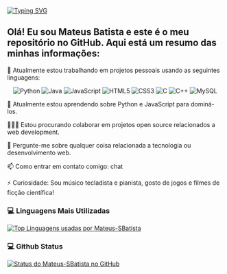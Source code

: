 <a href="https://git.io/typing-svg"><img src="https://readme-typing-svg.demolab.com?font=Fira+Code&pause=1000&width=435&lines=Bem+vindo+ao+meu+repositorio" alt="Typing SVG" /></a>

## Olá! Eu sou Mateus Batista e este é o meu repositório no GitHub. Aqui está um resumo das minhas informações:

  🔭 Atualmente estou trabalhando em projetos pessoais usando as seguintes linguagens: 
<p align="center">
  <img src="https://img.shields.io/badge/Python-3776AB?style=flat-square&logo=python&logoColor=white" alt="Python" />
  <img src="https://img.shields.io/badge/Java-ED8B00?style=flat-square&logo=java&logoColor=white" alt="Java" />
  <img src="https://img.shields.io/badge/JavaScript-F7DF1E?style=flat-square&logo=javascript&logoColor=black" alt="JavaScript" />
  <img src="https://img.shields.io/badge/HTML5-E34F26?style=flat-square&logo=html5&logoColor=white" alt="HTML5" />
  <img src="https://img.shields.io/badge/CSS3-1572B6?style=flat-square&logo=css3&logoColor=white" alt="CSS3" />
  <img src="https://img.shields.io/badge/C-00599C?style=flat-square&logo=c&logoColor=white" alt="C" />
  <img src="https://img.shields.io/badge/C++-00599C?style=flat-square&logo=c%2B%2B&logoColor=white" alt="C++" />
  <img src="https://img.shields.io/badge/MySQL-4479A1?style=flat-square&logo=mysql&logoColor=white" alt="MySQL" />
</p>
  
  🌱 Atualmente estou aprendendo sobre Python e JavaScript para dominá-los.
  
  👨🏻‍💻 Estou procurando colaborar em projetos open source relacionados a web development.
  
  💬 Pergunte-me sobre qualquer coisa relacionada a tecnologia ou desenvolvimento web.
 
  📫 Como entrar em contato comigo: chat
  
  ⚡ Curiosidade: Sou músico tecladista e pianista, gosto de jogos e filmes de ficção científica!

<h3>💻 Linguagens Mais Utilizadas</h3>

[![Top Linguagens usadas por Mateus-SBatista](https://github-readme-stats.vercel.app/api/top-langs/?username=Mateus-SBatista&layout=compact&theme=radical)](https://github.com/Mateus-SBatista)

<h3>💻 Github Status</h3>

[![Status do Mateus-SBatista no GitHub](https://github-readme-stats.vercel.app/api?username=Mateus-SBatista&show_icons=true&theme=radical)](https://github.com/Mateus-SBatista)
